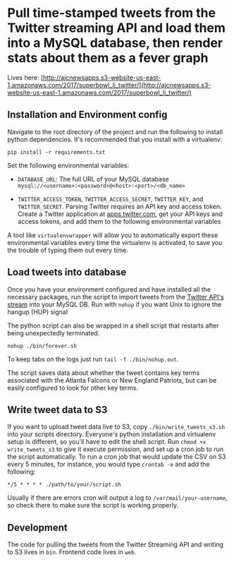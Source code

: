 Pull time-stamped tweets from the Twitter streaming API and load them into a MySQL database, then render stats about them as a fever graph
===

Lives here: [http://ajcnewsapps.s3-website-us-east-1.amazonaws.com/2017/superbowl_li_twitter/](http://ajcnewsapps.s3-website-us-east-1.amazonaws.com/2017/superbowl_li_twitter/)

Installation and Environment config
---
Navigate to the root directory of the project and run the following to install python dependencies. It's recommended that you install with a virtualenv:

`pip install -r requirements.txt`

Set the following environmental variables:

* `DATABASE_URL`: The full URL of your MySQL database `mysql://<username>:<password>@<host>:<port>/<db_name>`

* `TWITTER_ACCESS_TOKEN`, `TWITTER_ACCESS_SECRET`, `TWITTER_KEY`, and `TWITTER_SECRET`. Parsing Twitter requires an API key and access token. Create a Twitter application at [apps.twitter.com](https://apps.twitter.com/), get your API keys and access tokens, and add them to the following environmental variables

A tool like `virtualenvwrapper` will allow you to automatically export these environmental variables every time the virtualenv is activated, to save you the trouble of typing them out every time.

Load tweets into database
---
Once you have your environment configured and have installed all the necessary packages, run the script to import tweets from the [Twitter API's stream](https://dev.twitter.com/streaming/overview) into your MySQL DB. Run with `nohup` if you want Unix to ignore the hangup (HUP) signal

The python script can also be wrapped in a shell script that restarts after being unexpectedly terminated.

`nohup ./bin/forever.sh`

To keep tabs on the logs just run `tail -f ./bin/nohup.out`.

The script saves data about whether the tweet contains key terms associated with the Atlanta Falcons or New England Patriots, but can be easily configured to look for other key terms.


Write tweet data to S3
---
If you want to upload tweet data live to S3, copy `./bin/write_tweets_s3.sh` into your scripts directory. Everyone's python installation and virtualenv setup is different, so you'll have to edit the shell script. Run `chmod +x write_tweets_s3` to give it execute permission, and set up a cron job to run the script automatically. To run a cron job that would update the CSV on S3 every 5 minutes, for instance, you would type `crontab -e` and add the following:

`*/5 * * * * ./path/to/your/script.sh`

Usually if there are errors cron will output a log to `/var/mail/your-username`, so check there to make sure the script is working properly.

Development
---
The code for pulling the tweets from the Twitter Streaming API and writing to S3 lives in `bin`. Frontend code lives in `web`.


